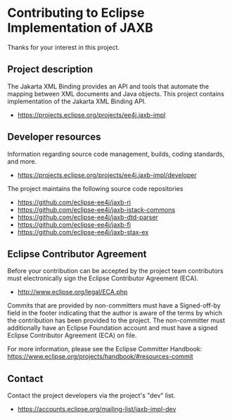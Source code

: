 # Contributing to Eclipse Implementation of JAXB

Thanks for your interest in this project.

## Project description

The Jakarta XML Binding provides an API and tools that automate the mapping
between XML documents and Java objects. This project
contains implementation of the Jakarta XML Binding API.

* https://projects.eclipse.org/projects/ee4j.jaxb-impl

## Developer resources

Information regarding source code management, builds, coding standards, and
more.

* https://projects.eclipse.org/projects/ee4j.jaxb-impl/developer

The project maintains the following source code repositories

* https://github.com/eclipse-ee4j/jaxb-ri
* https://github.com/eclipse-ee4j/jaxb-istack-commons
* https://github.com/eclipse-ee4j/jaxb-dtd-parser
* https://github.com/eclipse-ee4j/jaxb-fi
* https://github.com/eclipse-ee4j/jaxb-stax-ex

## Eclipse Contributor Agreement

Before your contribution can be accepted by the project team contributors must
electronically sign the Eclipse Contributor Agreement (ECA).

* http://www.eclipse.org/legal/ECA.php

Commits that are provided by non-committers must have a Signed-off-by field in
the footer indicating that the author is aware of the terms by which the
contribution has been provided to the project. The non-committer must
additionally have an Eclipse Foundation account and must have a signed Eclipse
Contributor Agreement (ECA) on file.

For more information, please see the Eclipse Committer Handbook:
https://www.eclipse.org/projects/handbook/#resources-commit

## Contact

Contact the project developers via the project's "dev" list.

* https://accounts.eclipse.org/mailing-list/jaxb-impl-dev
